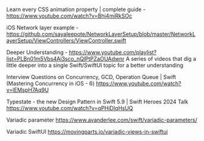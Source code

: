 Learn every CSS animation property | complete guide - https://www.youtube.com/watch?v=Bhj4miRkSOc

iOS Network layer example - https://github.com/sayaleepote/NetworkLayerSetup/blob/master/NetworkLayerSetup/ViewControllers/ViewController.swift


Deeper Understanding - https://www.youtube.com/playlist?list=PLBn01m5Vbs4Ai3sco_nQlPtPZaOUAdwnr
A series of videos that dig a little deeper into a single Swift/SwiftUI topic for a better understanding

Interview Questions on Concurrency, GCD, Operation Queue | Swift (Mastering Concurrency in iOS - 6)
https://www.youtube.com/watch?v=lEMspH7Aq9U

Typestate - the new Design Pattern in Swift 5.9 | Swift Heroes 2024 Talk
https://www.youtube.com/watch?v=qPHjDlqHsUQ


Variadic parameter
https://www.avanderlee.com/swift/variadic-parameters/

Variadic SwiftUI 
https://movingparts.io/variadic-views-in-swiftui